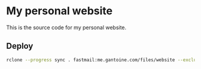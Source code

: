 # My personal website

This is the source code for my personal website.

## Deploy

```sh
rclone --progress sync . fastmail:me.gantoine.com/files/website --exclude ".git/**" --exclude ".DS_Store" --exclude "wedding/**"
```
